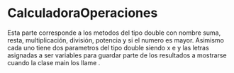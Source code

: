 # CalculadoraOperaciones

Esta parte corresponde a los metodos del tipo double con nombre suma, resta, multiplicación, división, potencia y 
si el numero es mayor. Asimismo cada uno tiene dos parametros del tipo double siendo x e y las letras asignadas a ser 
variables para guardar parte de los resultados a mostrarse cuando la clase main los llame .
